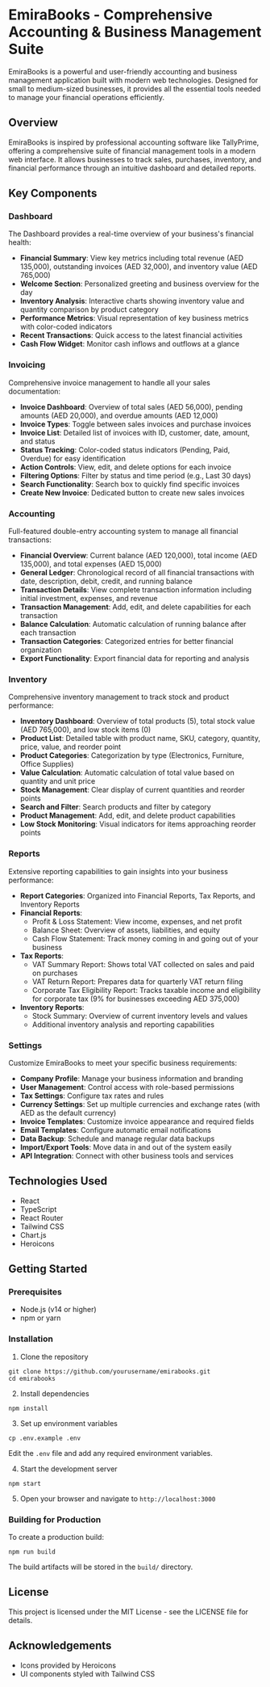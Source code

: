 # EmiraBooks - Comprehensive Accounting & Business Management Suite

EmiraBooks is a powerful and user-friendly accounting and business management application built with modern web technologies. Designed for small to medium-sized businesses, it provides all the essential tools needed to manage your financial operations efficiently.

## Overview

EmiraBooks is inspired by professional accounting software like TallyPrime, offering a comprehensive suite of financial management tools in a modern web interface. It allows businesses to track sales, purchases, inventory, and financial performance through an intuitive dashboard and detailed reports.

## Key Components

### Dashboard

The Dashboard provides a real-time overview of your business's financial health:

- **Financial Summary**: View key metrics including total revenue (AED 135,000), outstanding invoices (AED 32,000), and inventory value (AED 765,000)
- **Welcome Section**: Personalized greeting and business overview for the day
- **Inventory Analysis**: Interactive charts showing inventory value and quantity comparison by product category
- **Performance Metrics**: Visual representation of key business metrics with color-coded indicators
- **Recent Transactions**: Quick access to the latest financial activities
- **Cash Flow Widget**: Monitor cash inflows and outflows at a glance

### Invoicing

Comprehensive invoice management to handle all your sales documentation:

- **Invoice Dashboard**: Overview of total sales (AED 56,000), pending amounts (AED 20,000), and overdue amounts (AED 12,000)
- **Invoice Types**: Toggle between sales invoices and purchase invoices
- **Invoice List**: Detailed list of invoices with ID, customer, date, amount, and status
- **Status Tracking**: Color-coded status indicators (Pending, Paid, Overdue) for easy identification
- **Action Controls**: View, edit, and delete options for each invoice
- **Filtering Options**: Filter by status and time period (e.g., Last 30 days)
- **Search Functionality**: Search box to quickly find specific invoices
- **Create New Invoice**: Dedicated button to create new sales invoices

### Accounting

Full-featured double-entry accounting system to manage all financial transactions:

- **Financial Overview**: Current balance (AED 120,000), total income (AED 135,000), and total expenses (AED 15,000)
- **General Ledger**: Chronological record of all financial transactions with date, description, debit, credit, and running balance
- **Transaction Details**: View complete transaction information including initial investment, expenses, and revenue
- **Transaction Management**: Add, edit, and delete capabilities for each transaction
- **Balance Calculation**: Automatic calculation of running balance after each transaction
- **Transaction Categories**: Categorized entries for better financial organization
- **Export Functionality**: Export financial data for reporting and analysis

### Inventory

Comprehensive inventory management to track stock and product performance:

- **Inventory Dashboard**: Overview of total products (5), total stock value (AED 765,000), and low stock items (0)
- **Product List**: Detailed table with product name, SKU, category, quantity, price, value, and reorder point
- **Product Categories**: Categorization by type (Electronics, Furniture, Office Supplies)
- **Value Calculation**: Automatic calculation of total value based on quantity and unit price
- **Stock Management**: Clear display of current quantities and reorder points
- **Search and Filter**: Search products and filter by category
- **Product Management**: Add, edit, and delete product capabilities
- **Low Stock Monitoring**: Visual indicators for items approaching reorder points

### Reports

Extensive reporting capabilities to gain insights into your business performance:

- **Report Categories**: Organized into Financial Reports, Tax Reports, and Inventory Reports
- **Financial Reports**:
  - Profit & Loss Statement: View income, expenses, and net profit
  - Balance Sheet: Overview of assets, liabilities, and equity
  - Cash Flow Statement: Track money coming in and going out of your business
- **Tax Reports**:
  - VAT Summary Report: Shows total VAT collected on sales and paid on purchases
  - VAT Return Report: Prepares data for quarterly VAT return filing
  - Corporate Tax Eligibility Report: Tracks taxable income and eligibility for corporate tax (9% for businesses exceeding AED 375,000)
- **Inventory Reports**:
  - Stock Summary: Overview of current inventory levels and values
  - Additional inventory analysis and reporting capabilities

### Settings

Customize EmiraBooks to meet your specific business requirements:

- **Company Profile**: Manage your business information and branding
- **User Management**: Control access with role-based permissions
- **Tax Settings**: Configure tax rates and rules
- **Currency Settings**: Set up multiple currencies and exchange rates (with AED as the default currency)
- **Invoice Templates**: Customize invoice appearance and required fields
- **Email Templates**: Configure automatic email notifications
- **Data Backup**: Schedule and manage regular data backups
- **Import/Export Tools**: Move data in and out of the system easily
- **API Integration**: Connect with other business tools and services

## Technologies Used

- React
- TypeScript
- React Router
- Tailwind CSS
- Chart.js
- Heroicons

## Getting Started

### Prerequisites

- Node.js (v14 or higher)
- npm or yarn

### Installation

1. Clone the repository
```
git clone https://github.com/yourusername/emirabooks.git
cd emirabooks
```

2. Install dependencies
```
npm install
```

3. Set up environment variables
```
cp .env.example .env
```
Edit the `.env` file and add any required environment variables.

4. Start the development server
```
npm start
```

5. Open your browser and navigate to `http://localhost:3000`

### Building for Production

To create a production build:

```
npm run build
```

The build artifacts will be stored in the `build/` directory.

## License

This project is licensed under the MIT License - see the LICENSE file for details.

## Acknowledgements

- Icons provided by Heroicons
- UI components styled with Tailwind CSS 